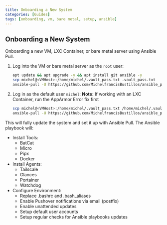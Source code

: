 ```yaml
---
title: Onboarding a New System
categories: [Guides]
tags: [onboarding, vm, bare metal, setup, ansible]
---
```


## Onboarding a New System
Onboarding a new VM, LXC Container, or bare metal server using Ansible Pull.

1. Log into the VM or bare metal server as the `root` user:

    ```bash
    apt update && apt upgrade -y && apt install git ansible -y
    scp michel@<VMHost>:/home/michel/.vault_pass.txt .vault_pass.txt
    ansible-pull -U https://github.com/MichelfrancisBustillos/ansible_pull.git --vault-password-file .vault_pass.txt
    ```
2. Log in as the default user `michel`:
    **Note:** If working with an LXC Container, run the AppArmor Error fix first
    ```bash
    scp michel@<VMHost>:/home/michel/.vault_pass.txt /home/michel/.vault_pass.txt
    ansible-pull -U https://github.com/MichelfrancisBustillos/ansible_pull.git --vault-password-file /home/michel/.vault_pass.txt
    ```


This will fully update the system and set it up with Ansible Pull.
The Ansible playbook will:

- Install Tools:
  - BatCat
  - Micro
  - Pipx
  - Docker
- Install Agents:
  - Tailscale
  - Glances
  - Portainer
  - Watchdog
- Configure Environment:
  - Replace .bashrc and .bash_aliases
  - Enable Pushover notifications via email (postfix)
  - Enable unattended updates
  - Setup default user accounts
  - Setup regular checks for Ansible playbooks updates
